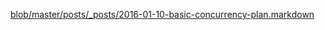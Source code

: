 [blob/master/posts/_posts/2016-01-10-basic-concurrency-plan.markdown](blob/master/posts/_posts/2016-01-10-basic-concurrency-plan.markdown)
